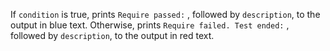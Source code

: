 If `condition` is true, prints `Require passed:` , followed by `description`, to the output in blue text. Otherwise, prints `Require failed. Test ended:` , followed by `description`, to the output in red text.